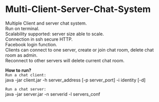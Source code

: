 # Multi-Client-Server-Chat-System

Multiple Client and server chat system.  
Run on terminal.  
Scalability supported: server size able to scale.  
Connection in ssh secure HTTP.  
Facebook login function.   
Clients can connect to one server, create or join chat room, delete chat room as admin.  
Reconnect to other servers will delete current chat room.  

**How to run?**  
`Run a chat client:`  
  java -jar client.jar -h server_address [-p server_port] -i identity [-d]  

`Run a chat server:`  
  java -jar server.jar -n serverid -l servers_conf
